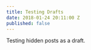 ```yaml
---
title: Testing Drafts
date: 2018-01-24 20:11:00 Z
published: false
---
```


Testing hidden posts as a draft. 